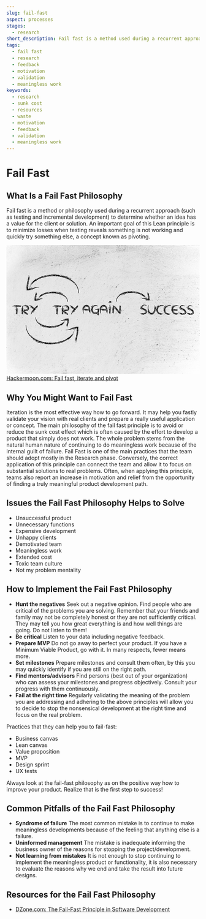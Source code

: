 ```yaml
---
slug: fail-fast
aspect: processes
stages:
  - research
short_description: Fail fast is a method used during a recurrent approach to determine whether an idea has a value for the client or solution. An important goal is to minimize losses when testing reveals something is not working and quickly try something else.
tags:
  - fail fast
  - research
  - feedback
  - motivation
  - validation
  - meaningless work
keywords:
  - research
  - sunk cost
  - resources
  - waste
  - motivation
  - feedback
  - validation
  - meaningless work
---
```


# Fail Fast

## What Is a Fail Fast Philosophy

Fail fast is a method or philosophy used during a recurrent approach (such as testing and incremental development) to determine whether an idea has a value for the client or solution. An important goal of this Lean principle is to minimize losses when testing reveals something is not working and quickly try something else, a concept known as pivoting.

![Fail Fast](/files/fail_fast.jpg)
[Hackermoon.com: Fail fast, iterate and pivot](https://hackernoon.com/fail-fast-iterate-and-pivot-8d00d6c00836)

## Why You Might Want to Fail Fast

Iteration is the most effective way how to go forward. It may help you fastly validate your vision with real clients and prepare a really useful application or concept.
The main philosophy of the fail fast principle is to avoid or reduce the sunk cost effect which is often caused by the effort to develop a product that simply does not work.
The whole problem stems from the natural human nature of continuing to do meaningless work because of the internal guilt of failure.
Fail Fast is one of the main practices that the team should adopt mostly in the Research phase. Conversely, the correct application of this principle can connect the team and allow it to focus on substantial solutions to real problems. Often, when applying this principle, teams also report an increase in motivation and relief from the opportunity of finding a truly meaningful product development path.


## Issues the Fail Fast Philosophy Helps to Solve
- Unsuccessful product
- Unnecessary functions
- Expensive development
- Unhappy clients
- Demotivated team
- Meaningless work
- Extended cost
- Toxic team culture
- Not my problem mentality


## How to Implement the Fail Fast Philosophy
- **Hunt the negatives** 
  Seek out a negative opinion. Find people who are critical of the problems you are solving. Remember that your friends and family may not be completely honest or they are not sufficiently critical. They may tell you how great everything is and how well things are going. Do not listen to them!
- **Be critical** 
  Listen to your data including negative feedback.
- **Prepare MVP** 
  Do not go away to perfect your product. If you have a Minimum Viable Product, go with it. In many respects, fewer means more.
- **Set milestones** 
  Prepare milestones and consult them often, by this you may quickly identify if you are still on the right path.
- **Find mentors/advisors** 
  Find persons (best out of your organization) who can assess your milestones and progress objectively. Consult your progress with them continuously.
- **Fail at the right time**
  Regularly validating the meaning of the problem you are addressing and adhering to the above principles will allow you to decide to stop the nonsensical development at the right time and focus on the real problem.

Practices that they can help you to fail-fast:
- Business canvas
- Lean canvas
- Value proposition
- MVP
- Design sprint
- UX tests

Always look at the fail-fast philosophy as on the positive way how to improve your product. Realize that is the first step to success!

## Common Pitfalls of the Fail Fast Philosophy

- **Syndrome of failure**
  The most common mistake is to continue to make meaningless developments because of the feeling that anything else is a failure.
- **Uninformed management**
  The mistake is inadequate informing the business owner of the reasons for stopping the project/development.
- **Not learning from mistakes**
  It is not enough to stop continuing to implement the meaningless product or functionality, it is also necessary to evaluate the reasons why we end and take the result into future designs.

## Resources for the Fail Fast Philosophy
- [DZone.com: The Fail-Fast Principle in Software Development](https://dzone.com/articles/fail-fast-principle-in-software-development)
